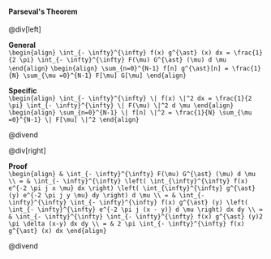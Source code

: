 #### Parseval's Theorem

@div[left]

<b>General</b><br>
`\begin{align} \int_{- \infty}^{\infty} f(x) g^{\ast} (x) dx = \frac{1}{2 \pi} \int_{- \infty}^{\infty} F(\mu) G^{\ast} (\mu) d \mu \end{align}`
`\begin{align} \sum_{n=0}^{N-1} f[n] g^{\ast}[n] = \frac{1}{N} \sum_{\mu =0}^{N-1} F[\mu] G[\mu] \end{align}`

<b>Specific</b><br>
`\begin{align} \int_{- \infty}^{\infty} \| f(x) \|^2 dx = \frac{1}{2 \pi} \int_{- \infty}^{\infty} \| F(\mu) \|^2 d \mu \end{align}`
`\begin{align} \sum_{n=0}^{N-1} \| f[n] \|^2 = \frac{1}{N} \sum_{\mu =0}^{N-1} \| F[\mu] \|^2 \end{align}`

@divend

@div[right]

<b>Proof</b><br>
`\begin{align} & \int_{- \infty}^{\infty} F(\mu) G^{\ast} (\mu) d \mu \\ = & \int_{- \infty}^{\infty} \left( \int_{\infty}^{\infty} f(x) e^{-2 \pi j x \mu} dx \right) \left( \int_{\infty}^{\infty} g^{\ast}(y) e^{-2 \pi j y \mu} dy \right) d \mu \\ = & \int_{- \infty}^{\infty} \int_{- \infty}^{\infty} f(x) g^{\ast} (y) \left( \int_{- \infty}^{\infty} e^{-2 \pi j (x - y)} d \mu \right) dx dy \\ = & \int_{- \infty}^{\infty} \int_{- \infty}^{\infty} f(x) g^{\ast} (y)2 \pi \delta (x-y) dx dy \\ = & 2 \pi \int_{- \infty}^{\infty} f(x) g^{\ast} (x) dx \end{align}`

@divend